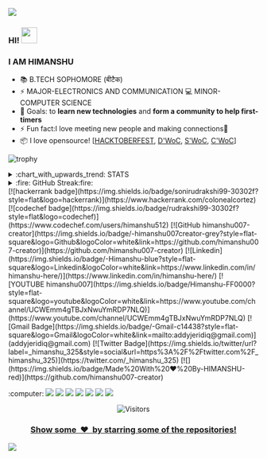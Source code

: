 ![](party.gif)
### HI! <img src="https://github.com/blackcater/blackcater/raw/master/images/Hi.gif" height="32" />
### I AM HIMANSHU 
- 📚 B.TECH SOPHOMORE (बीटैक)
- ⚡ MAJOR-ELECTRONICS AND COMMUNICATION  💻 MINOR-COMPUTER SCIENCE 
- 🥅 Goals: to <strong>learn new technologies</strong> and <strong>form a community to help first-timers</strong>
- ⚡ Fun fact:I love meeting new people and making connections:full_moon_with_face:
- 📦 I love opensource! [<a href="https://hacktoberfest.digitalocean.com/">HACKTOBERFEST</a>,&nbsp;<a href="https://devscript.tech/woc/">D'WoC</a>,&nbsp;<a href="https://swoc.tech/#:~:text=About%20SWOC,problem%2Dsolving%20in%20real%20time.">S'WoC</a>, <a href="https://crosswoc.ieeedtu.in/#">C'WoC</a>]
 
![trophy](https://github-profile-trophy.vercel.app/?username=himanshu007-creator&theme=onedark)
<html>
  <head>
    <meta charset='utf-8'>
<details>
  <summary>:chart_with_upwards_trend: STATS</summary>
  <br/>
  <img src="https://github-readme-stats.vercel.app/api?username=himanshu007-creator&show_icons=true&theme=chartreuse-dark" alt="GitHub Stats" align="center" width="48%" />
  <img src="https://github-readme-stats.vercel.app/api/top-langs/?username=himanshu007-creator&layout=compact&theme=chartreuse-dark&langs_count=6" alt="GitHub Top-Langs" align="center" width="40%" />
  <br/>
  <b>Note:</b> This is only a metric of the languages my public code on GitHub consists of and does not reflect my expertise or skill level.
</details>

<details>
  <summary>:fire: GitHub Streak:fire:</summary>
  <br/>
  <img src="https://github-readme-streak-stats.herokuapp.com/?user=himanshu007-creator&theme=dark&show-icons=true" alt="GitHub Streak" align="center" />
</details>
[![hackerrank badge](https://img.shields.io/badge/sonirudrakshi99-30302f?style=flat&logo=hackerrank)](https://www.hackerrank.com/colonealcortez)
[![codechef badge](https://img.shields.io/badge/rudrakshi99-30302f?style=flat&logo=codechef)](https://www.codechef.com/users/himanshu512)
[![GitHub himanshu007-creator](https://img.shields.io/badge/-himanshu007creator-grey?style=flat-square&logo=Github&logoColor=white&link=https://github.com/himanshu007-creator)](https://github.com/himanshu007-creator)
[![Linkedin](https://img.shields.io/badge/-Himanshu-blue?style=flat-square&logo=Linkedin&logoColor=white&link=https://www.linkedin.com/in/himanshu-here/)](https://www.linkedin.com/in/himanshu-here/)
[![YOUTUBE himanshu007](https://img.shields.io/badge/Himanshu-FF0000?style=flat-square&logo=youtube&logoColor=white&link=https://www.youtube.com/channel/UCWEmm4gTBJxNwuYmRDP7NLQ)](https://www.youtube.com/channel/UCWEmm4gTBJxNwuYmRDP7NLQ)  
[![Gmail Badge](https://img.shields.io/badge/-Gmail-c14438?style=flat-square&logo=Gmail&logoColor=white&link=mailto:addyjeridiq@gmail.com)](addyjeridiq@gmail.com)
[![Twitter Badge](https://img.shields.io/twitter/url?label=_himanshu_325&style=social&url=https%3A%2F%2Ftwitter.com%2F_himanshu_325)](https://twitter.com/_himanshu_325) 
[![](https://img.shields.io/badge/Made%20With%20❤️%20By-HIMANSHU-red)](https://github.com/himanshu007-creator) 
 
<p> :computer:
<img src="https://img.shields.io/badge/-C%20&%20C++-659ad2?style=flat&logo=c%2B%2B&logoColor=ffffff"> <img src="https://img.shields.io/badge/-Python%203-black?style=flat&logo=python&logoColor=white"> <img src="https://img.shields.io/badge/-JavaScript-ffa804?style=flat&logo=javascript&logoColor=ffffff"> 
<img src = "https://img.shields.io/badge/-HTML5-E34F26?style=flat&logo=html5&logoColor=white"> <img src = "https://img.shields.io/badge/-CSS3-1572B6?style=flat&logo=css3&logoColor=white"> 
<img src="https://img.shields.io/badge/-Bootstrap-563D7C?style=flat&logo=bootstrap&logoColor=white"> 
<img src="https://img.shields.io/badge/-BASH-lightgrey">                                                                   
<p align=center>                           
  <img align=center  src="https://visitor-badge.laobi.icu/badge?page_id=himanshu007-creator.sabesansathananthan" alt="Visitors">       </p>
<a href="https://github.com/himanshu007-creator?tab=repositories"><h3 align="center">Show some &nbsp;❤️&nbsp; by starring some of the repositories!</h3></a>

![](footer.gif)
